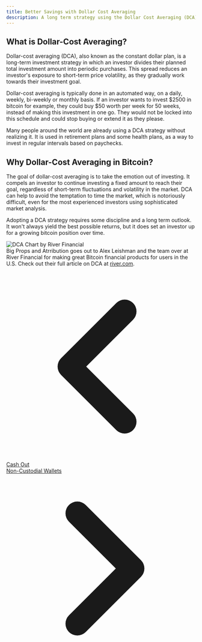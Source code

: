 ```yaml
---
title: Better Savings with Dollar Cost Averaging
description: A long term strategy using the Dollar Cost Averaging (DCA) method to save during Bitcoin's volatile rise in value.
---
```


## What is Dollar-Cost Averaging?

Dollar-cost averaging (DCA), also known as the constant dollar plan, is a long-term investment strategy in which an investor divides their planned total investment amount into periodic purchases. This spread reduces an investor's exposure to short-term price volatility, as they gradually work towards their investment goal.

Dollar-cost averaging is typically done in an automated way, on a daily, weekly, bi-weekly or monthly basis. If an investor wants to invest $2500 in bitcoin for example, they could buy $50 worth per week for 50 weeks, instead of making this investment in one go. They would not be locked into this schedule and could stop buying or extend it as they please.

Many people around the world are already using a DCA strategy without realizing it. It is used in retirement plans and some health plans, as a way to invest in regular intervals based on paychecks.

## Why Dollar-Cost Averaging in Bitcoin?

The goal of dollar-cost averaging is to take the emotion out of investing. It compels an investor to continue investing a fixed amount to reach their goal, regardless of short-term fluctuations and volatility in the market. DCA can help to avoid the temptation to time the market, which is notoriously difficult, even for the most experienced investors using sophisticated market analysis.

Adopting a DCA strategy requires some discipline and a long term outlook. It won't always yield the best possible returns, but it does set an investor up for a growing bitcoin position over time.

![DCA Chart by River Financial](https://river.com/learn/images/articles/dollar-cost-averaging-bitcoin.png) <br /> Big Props and Atrribution goes out to Alex Leishman and the team over at River Financial for making great Bitcoin financial products for users in the U.S. Check out their full article on DCA at [river.com](https://river.com/learn/what-is-bitcoin/dollar-cost-averaging-bitcoin).


<!-- Navigation links -->
<div class="flex justify-between items-center mt-8 pt-4 border-t border-zinc-200 dark:border-zinc-700">
  <div class="w-1/3 text-left">
    <a href="cash-out" class="inline-flex items-center bg-purple-600 hover:bg-purple-700 text-white rounded-md transition-colors px-4 py-2 text-sm font-medium shadow-sm hover:shadow-md">
      <svg xmlns="http://www.w3.org/2000/svg" class="h-6 w-6 mr-2" fill="none" viewBox="0 0 24 24" stroke="currentColor">
        <path stroke-linecap="round" stroke-linejoin="round" stroke-width="3" d="M15 19l-7-7 7-7" />
      </svg>
      Cash Out
    </a>
  </div>
  <div class="w-1/3 text-center">
    <!-- Optional center content -->
  </div>
  <div class="w-1/3 text-right">
    <a href="non-custodial-wallets" class="inline-flex items-center bg-purple-600 hover:bg-purple-700 text-white rounded-md transition-colors px-4 py-2 text-sm font-medium shadow-sm hover:shadow-md">
      Non-Custodial Wallets
      <svg xmlns="http://www.w3.org/2000/svg" class="h-6 w-6 ml-2" fill="none" viewBox="0 0 24 24" stroke="currentColor">
        <path stroke-linecap="round" stroke-linejoin="round" stroke-width="3" d="M9 5l7 7-7 7" />
      </svg>
    </a>
  </div>
</div>